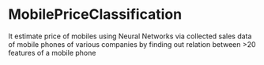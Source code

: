 # MobilePriceClassification
It estimate price of mobiles using Neural Networks via collected sales data of mobile phones of various companies by finding out relation between >20 features of a mobile phone
